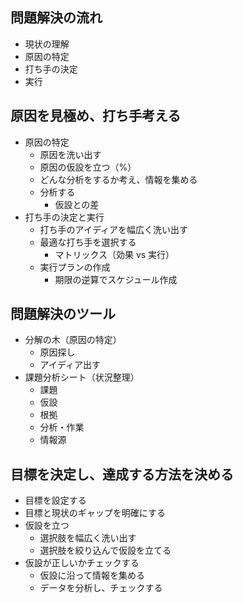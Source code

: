 ## 問題解決の流れ
* 現状の理解
* 原因の特定
* 打ち手の決定
* 実行

## 原因を見極め、打ち手考える
* 原因の特定
  * 原因を洗い出す
  * 原因の仮設を立つ（%）
  * どんな分析をするか考え、情報を集める
  * 分析する
    * 仮設との差
* 打ち手の決定と実行
  * 打ち手のアイディアを幅広く洗い出す
  * 最適な打ち手を選択する
    * マトリックス（効果 vs 実行）
  * 実行プランの作成
    * 期限の逆算でスケジュール作成

## 問題解決のツール
* 分解の木（原因の特定）
  * 原因探し
  * アイディア出す
* 課題分析シート（状況整理）
  * 課題
  * 仮設
  * 根拠
  * 分析・作業
  * 情報源

## 目標を決定し、達成する方法を決める
* 目標を設定する
* 目標と現状のギャップを明確にする
* 仮設を立つ
  * 選択肢を幅広く洗い出す
  * 選択肢を絞り込んで仮設を立てる
* 仮設が正しいかチェックする
  * 仮設に沿って情報を集める
  * データを分析し、チェックする
